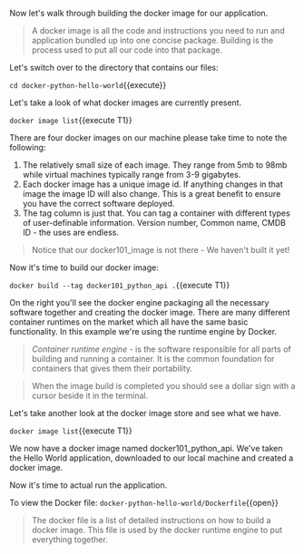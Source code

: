 Now let's walk through building the docker image for our application.

>A docker image is all the code and instructions you need to run and application bundled up into one concise package.  Building is the process used to put all our code into that package.


Let's switch over to the directory that contains our files:

 `cd docker-python-hello-world`{{execute}}

Let's take a look of what docker images are currently present.  

`docker image list`{{execute T1}}
  
 There are four docker images on our machine please take time to note the following: 
 
1. The relatively small size of each image.  They range from 5mb to 98mb while virtual machines typically range from 3-9 gigabytes.
2. Each docker image has a unique image id.  If anything changes in that image the image ID will also change.  This is a great benefit to ensure you have the correct software deployed. 
3. The tag column is just that.  You can tag a container with different types of user-definable information.  Version number, Common name, CMDB ID - the uses are endless.

>Notice that our docker101_image is not there - We haven't built it yet!

Now it's time to build our docker image:  

`docker build --tag docker101_python_api .`{{execute T1}}

On the right you'll see the docker engine packaging all the necessary software together and creating the docker image.  There are many different container runtimes on the market which all have the same basic functionality.  In this example we're using the runtime engine by Docker.

>_Container_ _runtime_ _engine_ - is the software responsible for all parts of building and running a container. It is the common foundation for containers that gives them their portability.


>When the image build is completed you should see a dollar sign with a cursor beside it in the terminal. 

Let's take another look at the docker image store and see what we have. 

`docker image list`{{execute T1}}  

We now have a docker image named docker101_python_api.  We've taken the Hello World application, downloaded to our local machine and created a docker image. 


Now it's time to actual run the application.

To view the Docker file: `docker-python-hello-world/Dockerfile`{{open}}
> The docker file is a list of detailed instructions on how to build a docker image.  This file is used by the docker runtime engine to put everything together.
